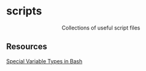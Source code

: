 # scripts

<div align="center">
  Collections of useful script files
</div>

## Resources

[Special Variable Types in Bash](https://www.tldp.org/LDP/abs/html/othertypesv.html)
